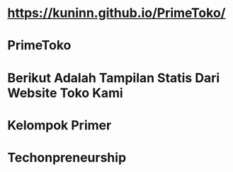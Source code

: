 # https://kuninn.github.io/PrimeToko/
# PrimeToko

# Berikut Adalah Tampilan Statis Dari Website Toko Kami

# Kelompok Primer

# Techonpreneurship
